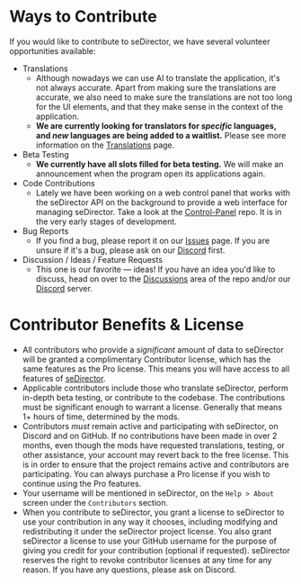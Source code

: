 # Ways to Contribute

If you would like to contribute to seDirector, we have several volunteer opportunities available:

-   Translations
    -   Although nowadays we can use AI to translate the application, it's not always accurate. Apart from making sure the translations are accurate, we also need to make sure the translations are not too long for the UI elements, and that they make sense in the context of the application.
    -   **We are currently looking for translators for *specific* languages, and *new* languages are being added to a waitlist.** Please see more information on the [Translations](https://sedirector.net/translate) page.
-   Beta Testing
    -   **We currently have all slots filled for beta testing.** We will make an announcement when the program open its applications again.
-   Code Contributions
    -   Lately we have been working on a web control panel that works with the seDirector API on the background to provide a web interface for managing seDirector. Take a look at the [Control-Panel](https://github.com/seDirector/Control-Panel) repo. It is in the very early stages of development.
-   Bug Reports
    -   If you find a bug, please report it on our [Issues](https://github.com/seDirector/App/issues) page. If you are unsure if it's a bug, please ask on our [Discord](https://sedirector.net/discord) first.
-   Discussion / Ideas / Feature Requests
    -   This one is our favorite — ideas! If you have an idea you'd like to discuss, head on over to the [Discussions](https://github.com/seDirector/App/discussions) area of the repo and/or our [Discord](https://sedirector.net/discord) server.

# Contributor Benefits & License

-   All contributors who provide a _significant_ amount of data to seDirector will be granted a complimentary Contributor license, which has the same features as the Pro license. This means you will have access to all features of [seDirector](https://github.com/seDirector/App/wiki/Pro-Edition).
-   Applicable contributors include those who translate seDirector, perform in-depth beta testing, or contribute to the codebase. The contributions must be significant enough to warrant a license. Generally that means 1+ hours of time, determined by the mods.
-   Contributors _must_ remain active and participating with seDirector, on Discord and on GitHub. If no contributions have been made in over 2 months, even though the mods have requested translations, testing, or other assistance, your account may revert back to the free license. This is in order to ensure that the project remains active and contributors are participating. You can always purchase a Pro license if you wish to continue using the Pro features.
-   Your username will be mentioned in seDirector, on the `Help > About` screen under the `Contributors` section.
-   When you contribute to seDirector, you grant a license to seDirector to use your contribution in any way it chooses, including modifying and redistributing it under the seDirector project license. You also grant seDirector a license to use your GitHub username for the purpose of giving you credit for your contribution (optional if requested). seDirector reserves the right to revoke contributor licenses at any time for any reason. If you have any questions, please ask on Discord.